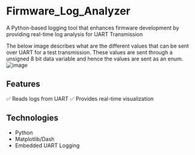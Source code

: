 # Firmware_Log_Analyzer
A Python-based logging tool that enhances firmware development by providing real-time log analysis for UART Transmission

The below image describes what are the different values that can be sent over UART for a test transmission. These values are sent through a unsigned 8 bit data variable and hence the values are sent as an enum.
![image](https://github.com/user-attachments/assets/a28d8e33-cc63-4af7-95f2-152398b95d7a)


## Features  
✅ Reads logs from UART 
✅ Provides real-time visualization  

## Technologies  
- Python  
- Matplotlib/Dash  
- Embedded UART Logging 
